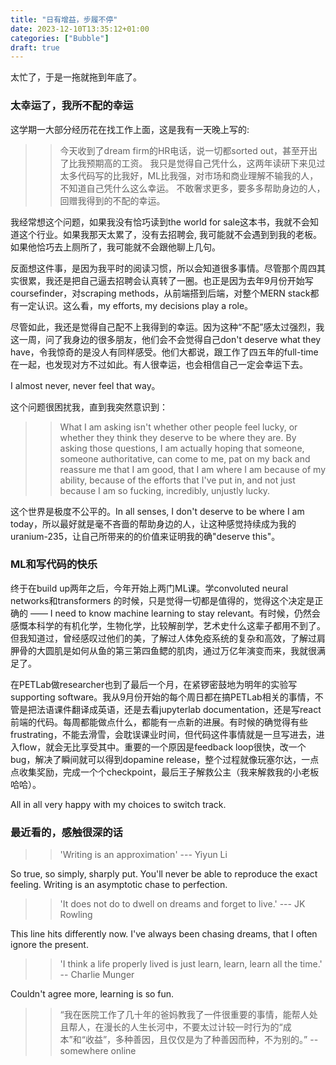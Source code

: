 ```yaml
---
title: "日有增益，步履不停"
date: 2023-12-10T13:35:12+01:00
categories: ["Bubble"]
draft: true
---
```


太忙了，于是一拖就拖到年底了。

### 太幸运了，我所不配的幸运

这学期一大部分经历花在找工作上面，这是我有一天晚上写的:
>> 今天收到了dream firm的HR电话，说一切都sorted out，甚至开出了比我预期高的工资。
>> 我只是觉得自己凭什么，这两年读研下来见过太多代码写的比我好，ML比我强，对市场和商业理解不输我的人，不知道自己凭什么这么幸运。
>> 不敢奢求更多，要多多帮助身边的人，回赠我得到的不配的幸运。

我经常想这个问题，如果我没有恰巧读到the world for sale这本书，我就不会知道这个行业。如果我那天太累了，没有去招聘会, 我可能就不会遇到到我的老板。如果他恰巧去上厕所了，我可能就不会跟他聊上几句。

反面想这件事，是因为我平时的阅读习惯，所以会知道很多事情。尽管那个周四其实很累，我还是把自己逼去招聘会认真转了一圈。也正是因为去年9月份开始写coursefinder，对scraping methods，从前端搭到后端，对整个MERN stack都有一定认识。这么看，my efforts, my decisions play a role。

尽管如此，我还是觉得自己配不上我得到的幸运。因为这种“不配”感太过强烈，我这一周，问了我身边的很多朋友，他们会不会觉得自己don't deserve what they have，令我惊奇的是没人有同样感受。他们大都说，跟工作了四五年的full-time在一起，也发现对方不过如此。有人很幸运，也会相信自己一定会幸运下去。

I almost never, never feel that way。

这个问题很困扰我，直到我突然意识到：

>> What I am asking isn't whether other people feel lucky, or whether they think they deserve to be where they are. By asking those questions, I am actually hoping that someone, someone authoritative, can come to me, pat on my back and reassure me that I am good, that I am where I am because of my ability, because of the efforts that I've put in, and not just because I am so fucking, incredibly, unjustly lucky. 

这个世界是极度不公平的。In all senses, I don't deserve to be where I am today，所以最好就是毫不吝啬的帮助身边的人，让这种感觉持续成为我的uranium-235，让自己所带来的的价值来证明我的确"deserve this"。

### ML和写代码的快乐
终于在build up两年之后，今年开始上两门ML课。学convoluted neural networks和transformers 的时候，只是觉得一切都是值得的，觉得这个决定是正确的 —— I need to know machine learning to stay relevant。有时候，仍然会感慨本科学的有机化学，生物化学，比较解剖学，艺术史什么这辈子都用不到了。但我知道过，曾经感叹过他们的美，了解过人体免疫系统的复杂和高效，了解过肩胛骨的大圆肌是如何从鱼的第三第四鱼鳃的肌肉，通过万亿年演变而来，我就很满足了。

在PETLab做researcher也到了最后一个月，在紧锣密鼓地为明年的实验写supporting software。我从9月份开始的每个周日都在搞PETLab相关的事情，不管是把法语课件翻译成英语，还是去看jupyterlab documentation，还是写react前端的代码。每周都能做点什么，都能有一点新的进展。有时候的确觉得有些frustrating，不能去滑雪，会耽误课业时间，但代码这件事情就是一旦写进去，进入flow，就会无比享受其中。重要的一个原因是feedback loop很快，改一个bug，解决了瞬间就可以得到dopamine release，整个过程就像玩塞尔达，一点点收集奖励，完成一个个checkpoint，最后王子解救公主（我来解救我的小老板哈哈）。

All in all very happy with my choices to switch track. 

### 最近看的，感触很深的话

>> 'Writing is an approximation' --- Yiyun Li

So true, so simply, sharply put. You'll never be able to reproduce the exact feeling. Writing is an asymptotic chase to perfection. 

>> 'It does not do to dwell on dreams and forget to live.' --- JK Rowling

This line hits differently now. I've always been chasing dreams, that I often ignore the present.

>> 'I think a life properly lived is just learn, learn, learn all the time.' -- Charlie Munger   

Couldn't agree more, learning is so fun. 

>>“我在医院工作了几十年的爸妈教我了一件很重要的事情，能帮人处且帮人，在漫长的人生长河中，不要太过计较一时行为的“成本”和“收益”，多种善因，且仅仅是为了种善因而种，不为别的。” --somewhere online


